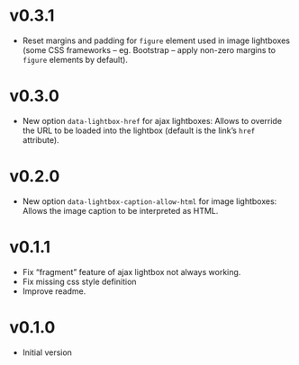 # v0.3.1

* Reset margins and padding for `figure` element used in image lightboxes (some CSS frameworks – eg. Bootstrap – apply non-zero margins to `figure` elements by default).

# v0.3.0

* New option `data-lightbox-href` for ajax lightboxes: Allows to override the URL to be loaded into the lightbox (default is the link’s `href` attribute).

# v0.2.0

* New option `data-lightbox-caption-allow-html` for image lightboxes: Allows the image caption to be interpreted as HTML.

# v0.1.1

* Fix “fragment” feature of ajax lightbox not always working.
* Fix missing css style definition
* Improve readme.

# v0.1.0

* Initial version
